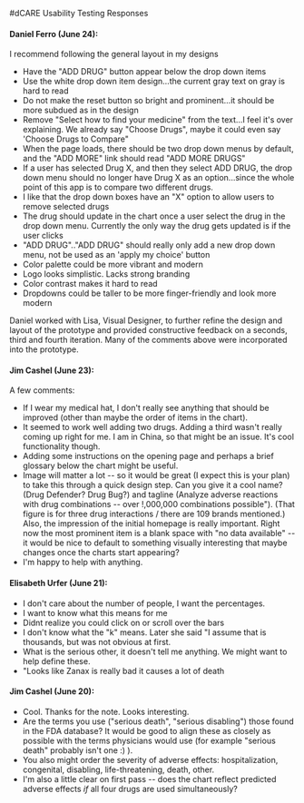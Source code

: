 #dCARE Usability Testing Responses

#### Daniel Ferro (June 24):

I recommend following the general layout in my designs
- Have the "ADD DRUG" button appear below the drop down items
- Use the white drop down item design…the current gray text on gray is hard to read
- Do not make the reset button so bright and prominent...it should be more subdued as in the design
- Remove "Select how to find your medicine" from the text...I feel it's over explaining. We already say "Choose Drugs", maybe it could even say 'Choose Drugs to Compare"
- When the page loads, there should be two drop down menus by default, and the "ADD MORE" link should read "ADD MORE DRUGS"
- If a user has selected Drug X, and then they select ADD DRUG, the drop down menu should no longer have Drug X as an option...since the whole point of this app is to compare two different drugs.
- I like that the drop down boxes have an "X" option to allow users to remove selected drugs
- The drug should update in the chart once a user select the drug in the drop down menu. Currently the only way the drug gets updated is if the user clicks 
- "ADD DRUG".."ADD DRUG" should really only add a new drop down menu, not be used as an 'apply my choice' button
- Color palette could be more vibrant and modern
- Logo looks simplistic. Lacks strong branding
- Color contrast makes it hard to read
- Dropdowns could be taller to be more finger-friendly and look more modern

Daniel worked with Lisa, Visual Designer,  to further refine the design and layout of the prototype and provided constructive feedback on a seconds, third and fourth iteration. Many of the comments above were incorporated into the prototype. 

#### Jim Cashel (June 23):

A few comments:
- If I wear my medical hat, I don't really see anything that should be improved (other than maybe the order of items in the chart).
- It seemed to work well adding two drugs. Adding a third wasn't really coming up right for me. I am in China, so that might be an issue. It's cool functionality though.
- Adding some instructions on the opening page and perhaps a brief glossary below the chart might be useful.
- Image will matter a lot -- so it would be great (I expect this is your plan) to take this through a quick design step. Can you give it a cool name? (Drug Defender? Drug Bug?) and tagline (Analyze adverse reactions with drug combinations -- over !,000,000 combinations possible"). (That figure is for three drug interactions / there are 109 brands mentioned.) Also, the impression of the initial homepage is really important. Right now the most prominent item is a blank space with "no data available" -- it would be nice to default to something visually interesting that maybe changes once the charts start appearing?
- I'm happy to help with anything.

#### Elisabeth Urfer (June 21):

- I don't care about the number of people, I want the percentages.
- I want to know what this means for me
- Didnt realize you could click on or scroll over the bars
- I don't know what the "k" means. Later she said "I assume that is thousands, but was not obvious at first.
- What is the serious other, it doesn't tell me anything. We might want to help define these.
- "Looks like Zanax is really bad it causes a lot of death

#### Jim Cashel (June 20):

- Cool. Thanks for the note. Looks interesting.
- Are the terms you use ("serious death", "serious disabling") those found in the FDA database? It would be good to align these as closely as possible with the terms physicians would use (for example "serious death" probably isn't one :)    ).
- You also might order the severity of adverse effects: hospitalization, congenital, disabling, life-threatening, death, other.
- I'm also a little clear on first pass -- does the chart reflect predicted adverse effects *if* all four drugs are used simultaneously?

